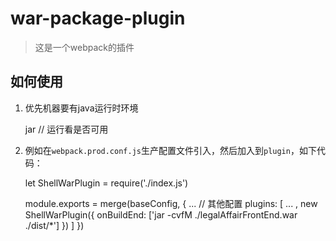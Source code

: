 # war-package-plugin

> 这是一个webpack的插件

## 如何使用

1. 优先机器要有java运行时环境

    jar  // 运行看是否可用

2. 例如在`webpack.prod.conf.js`生产配置文件引入，然后加入到`plugin`，如下代码：

    let ShellWarPlugin = require('./index.js')
    
    module.exports = merge(baseConfig, {
        ... // 其他配置
        plugins: [
            ...
            ,
            new ShellWarPlugin({
                onBuildEnd: ['jar -cvfM ./legalAffairFrontEnd.war ./dist/*']
            })
        ]
    })
    

